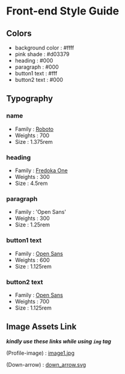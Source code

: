 # Front-end Style Guide

## Colors

- background color : #ffff
- pink shade       : #d03379
- heading          : #000
- paragraph        : #000
- button1 text      : #fff
- button2 text      : #000


## Typography

### name

- Family         : [Roboto]('https://fonts.googleapis.com/css2?family=Roboto:wght@300;400;500;700&display=swap')
- Weights        : 700
- Size           : 1.375rem


### heading

- Family         : [Fredoka One](https://fonts.googleapis.com/css2?family=Fredoka+One&display=swap)
- Weights        : 300
- Size           : 4.5rem

### paragraph

- Family  : 'Open Sans'
- Weights : 300
- Size    : 1.25rem

### button1 text

- Family  : [Open Sans](https://fonts.googleapis.com/css2?family=Open+Sans:wght@400;500;600;700&display=swap)
- Weights : 600
- Size    : 1.125rem

### button2 text

- Family  : [Open Sans](https://fonts.googleapis.com/css2?family=Open+Sans:wght@400;500;600;700&display=swap)
- Weights : 700
- Size    : 1.125rem



## Image Assets Link

***kindly use these links while using `img` tag***

(Profile-image) : [image1.jpg](https://raw.githubusercontent.com/BePracticalTech/freelance-profile-component/master/images/image1.jpg)

(Down-arrow) : [down_arrow.svg](https://raw.githubusercontent.com/BePracticalTech/freelance-profile-component/master/images/down_arrow.svg)

